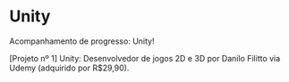 # Unity
Acompanhamento de progresso: Unity!

[Projeto nº 1] Unity: Desenvolvedor de jogos 2D e 3D por Danilo Filitto via Udemy (adquirido por R$29,90).
